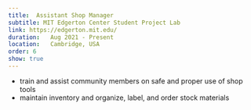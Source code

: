 ```yaml
---
title:  Assistant Shop Manager
subtitle: MIT Edgerton Center Student Project Lab
link: https://edgerton.mit.edu/
duration:   Aug 2021 - Present
location:   Cambridge, USA
order: 6
show: true
---
```


- train and assist community members on safe and proper use of shop tools
- maintain inventory and organize, label, and order stock materials 
